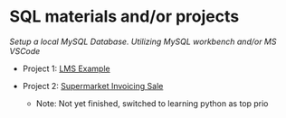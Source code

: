 # SQL materials and/or projects

_Setup a local MySQL Database. Utilizing MySQL workbench and/or MS VSCode_

* Project 1: [LMS Example](https://github.com/Josephhmltn/SQL/tree/main/Library%20Management%20System)

* Project 2: [Supermarket Invoicing Sale](https://github.com/Josephhmltn/SQL/tree/main/Supermarket%20invoicing%20sales)
	* Note: Not yet finished, switched to learning python as top prio